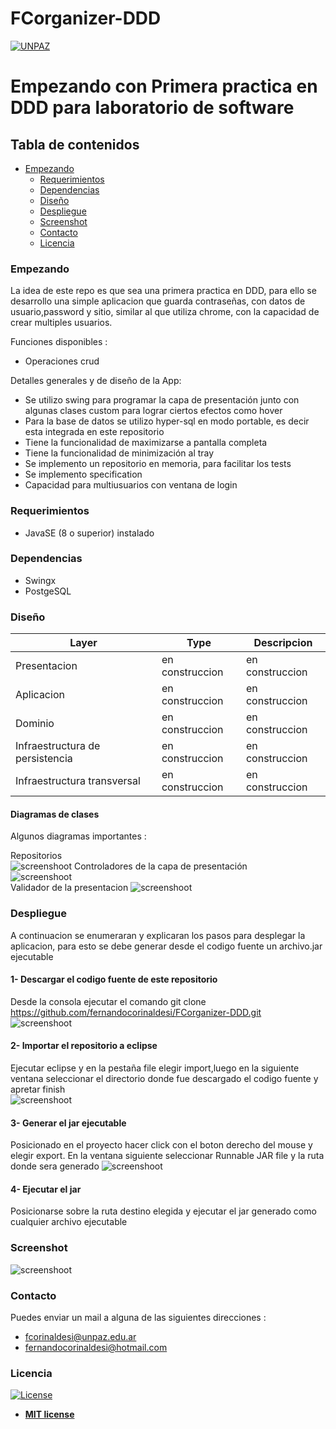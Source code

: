 # FCorganizer-DDD
<a href="http://www.unpaz.edu.ar"><img src="https://www.unpaz.edu.ar/sites/default/files/unpaz_0.png" title="FVCproductions" alt="UNPAZ"></a>

# Empezando con Primera practica en DDD para laboratorio de software

## Tabla de contenidos
- [Empezando](#Empezando)
  - [Requerimientos](#Requerimientos)
  - [Dependencias](#Dependencias)
  - [Diseño](#Diseño)  
  - [Despliegue](#Despliegue)
  - [Screenshot](#Screenshot)
  - [Contacto](#Contacto)
  - [Licencia](#Licencia)
 

### Empezando
La idea de este repo es que sea una primera practica en DDD, para ello se desarrollo una simple aplicacion que guarda contraseñas, con datos de usuario,password y sitio, similar al que utiliza chrome, con la capacidad de crear multiples usuarios.

Funciones disponibles :
* Operaciones crud

Detalles generales y de diseño de la App:  
* Se utilizo swing para programar la capa de presentación junto con algunas clases custom para lograr ciertos efectos como hover
* Para la base de datos se utilizo hyper-sql en modo portable, es decir esta integrada en este repositorio
* Tiene la funcionalidad de maximizarse a pantalla completa
* Tiene la funcionalidad de minimización al tray
* Se implemento un repositorio en memoria, para facilitar los tests
* Se implemento specification
* Capacidad para multiusuarios con ventana de login



### Requerimientos 

 - JavaSE  (8 o superior) instalado

### Dependencias 

 - Swingx
 - PostgeSQL

### Diseño   

Layer     | Type   | Descripcion
--------------------- | -------------------- | ---------------------  
Presentacion | en construccion | en construccion
Aplicacion | en construccion | en construccion
Dominio | en construccion | en construccion  
Infraestructura de persistencia| en construccion | en construccion  
Infraestructura transversal| en construccion | en construccion 

#### Diagramas de clases  
Algunos diagramas importantes : 

Repositorios  
![screenshoot](https://i.ibb.co/BcvSrQd/repository-spec-inmem.jpg)
Controladores de la capa de presentación  
![screenshoot](https://i.ibb.co/7QG5Szp/presentationjpg.jpg)  
Validador de la presentacion
![screenshoot](https://i.ibb.co/z6ZvqgJ/front-validator.jpg) 

### Despliegue
A continuacion se enumeraran y explicaran los pasos para desplegar la aplicacion, para esto se debe generar desde el codigo fuente un archivo.jar ejecutable

#### 1- Descargar el codigo fuente de este repositorio  
Desde la consola ejecutar el comando git clone https://github.com/fernandocorinaldesi/FCorganizer-DDD.git  
![screenshoot](https://i.ibb.co/VNPLVjy/consoleclone.jpg) 

#### 2- Importar el repositorio a eclipse 
Ejecutar eclipse  y en la pestaña file elegir import,luego en la siguiente ventana seleccionar el directorio donde fue descargado el codigo fuente y apretar finish  
![screenshoot](https://i.ibb.co/wQS59tR/paso2.jpg)


#### 3- Generar el jar ejecutable  
Posicionado en el proyecto hacer click con el boton derecho del mouse y elegir export. En la ventana siguiente seleccionar Runnable JAR file y la ruta donde sera generado
![screenshoot](https://i.ibb.co/kmczCkk/runjar.jpg)

#### 4- Ejecutar el jar  
Posicionarse sobre la ruta destino elegida y ejecutar el jar generado como cualquier archivo ejecutable  

### Screenshot
![screenshoot](https://i.ibb.co/rdZvCzq/fc.jpg)  

### Contacto

Puedes enviar un mail a alguna de las siguientes direcciones : 

- fcorinaldesi@unpaz.edu.ar
- fernandocorinaldesi@hotmail.com

### Licencia

[![License](http://img.shields.io/:license-mit-blue.svg?style=flat-square)](http://badges.mit-license.org)

- **[MIT license](http://opensource.org/licenses/mit-license.php)**
